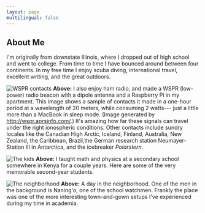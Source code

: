 ```yaml
---
layout: page
multilingual: false
---
```


## About Me

I'm originally from downstate Illinois, where I dropped out of high school and
went to college. From time to time I have bounced around between four continents. In my free time I enjoy scuba diving, international travel,
excellent writing, and the great outdoors.

![WSPR contacts](/img/contacts_feature.jpg)
**Above:**
I also enjoy ham radio, and made a WSPR (low-power) radio beacon with a dipole antenna and a
Raspberry Pi in my apartment. This image shows a sample of contacts it made in a one-hour
period at a wavelength of 20 meters, while consuming 2 watts--- just a little more than a MacBook in sleep mode. (Image generated by http://wspr.aprsinfo.com/.) It's amazing how far these signals can travel under the right ionospheric conditions.
Other contacts include sundry locales like the Canadian High Arctic, Iceland, Finland, Australia, New Zealand, the Caribbean, Brazil,the German research station Neumayer-Station III in Antarctica, and the icebreaker *Polarstern*.

![The kids](/img/img_1257.jpg)
**Above:** I taught math and physics at a secondary school somewhere in Kenya
for a couple years. Here are some of the very memorable second-year students.

![The neighborhood](/img/img_0352.jpg)
**Above:** A day in the neighborhood. One of the men in the background
is Naning'o, one of the school watchmen. Frankly the place was one of the more interesting
town-and-gown setups I've experienced during my time in academia.
